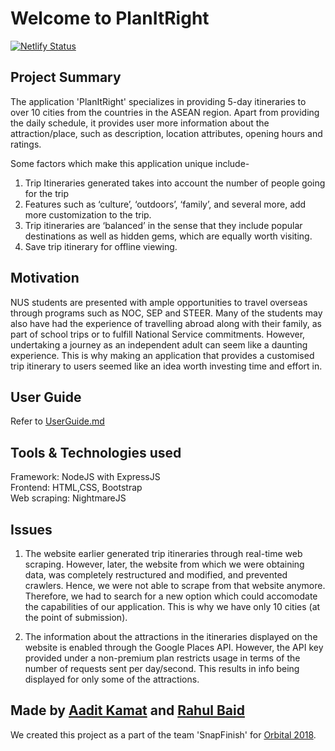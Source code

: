 # Welcome to PlanItRight
[![Netlify Status](https://api.netlify.com/api/v1/badges/5d134aa7-4ff6-421c-a2ec-5e6500166265/deploy-status)](https://app.netlify.com/sites/kind-hawking-2ee64b/deploys)

## Project Summary 

The application  'PlanItRight' specializes in providing 5-day itineraries to over 10 cities from the countries in the ASEAN region. Apart from providing the daily schedule, it provides user more information about the attraction/place, such as description, location attributes, opening hours and ratings. 

Some factors which make this application unique include- 
1. Trip Itineraries generated takes into account the  number of people going for the trip
2. Features such as ‘culture’, ‘outdoors’, ‘family’, and several more, add more customization to the trip.
3. Trip itineraries are ‘balanced’ in the sense that they include popular destinations as well as hidden gems, which are equally worth visiting.
4. Save trip itinerary for offline viewing.


## Motivation 

NUS students are presented with ample opportunities to travel overseas through programs such as NOC, SEP and STEER. Many of the students may also have had the experience of travelling abroad along with their family, as part of school trips or to fulfill National Service commitments. However, undertaking a journey as an independent adult can seem like a daunting experience. This is why making an application that provides a customised trip itinerary to users seemed like an idea worth investing time and effort in.


## User Guide

Refer to [UserGuide.md](./docs/UserGuide.md)


## Tools & Technologies used
Framework: NodeJS with ExpressJS <br/>
Frontend: HTML,CSS, Bootstrap <br/>
Web scraping: NightmareJS


## Issues 

1.  The website earlier generated trip itineraries through real-time web scraping. However, later, the website from which we were obtaining data, was completely restructured and modified, and prevented crawlers. Hence, we were not able to scrape from that website anymore. Therefore, we had to search for a new option which could accomodate the capabilities of our application. This is why we have only 10 cities (at the point of submission).

2.  The information about the attractions in the itineraries displayed on the website is enabled through the Google Places API. However, the API key provided under a non-premium plan restricts usage in terms of the number of requests sent per day/second. This results in info being displayed for only some of the attractions.


## Made by [Aadit Kamat](https://github.com/aaditkamat) and [Rahul Baid](https://github.com/rahulb99) 

We created this project as a part of the team 'SnapFinish' for [Orbital 2018](https://orbital.comp.nus.edu.sg).

